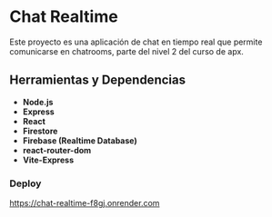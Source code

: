 # Chat Realtime

Este proyecto es una aplicación de chat en tiempo real que permite comunicarse en chatrooms, parte del nivel 2 del curso de apx.

## Herramientas y Dependencias

- **Node.js**
- **Express**
- **React**
- **Firestore**
- **Firebase (Realtime Database)**
- **react-router-dom**
- **Vite-Express**

### Deploy

https://chat-realtime-f8gj.onrender.com
